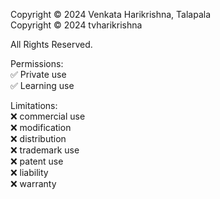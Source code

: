 Copyright © 2024 Venkata Harikrishna, Talapala <br>
Copyright © 2024 tvharikrishna

All Rights Reserved. 

Permissions: <br>
✅ Private use <br>
✅ Learning use <br>

Limitations: <br>
❌ commercial use <br>
❌ modification  <br>
❌ distribution  <br>
❌ trademark use  <br>
❌ patent use <br>
❌ liability  <br>
❌ warranty  <br>
